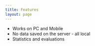 ```yaml
---
title: Features
layout: page
---
```


- Works on PC and Mobile
- No data saved on the server - all local
- Statistics and evaluations
